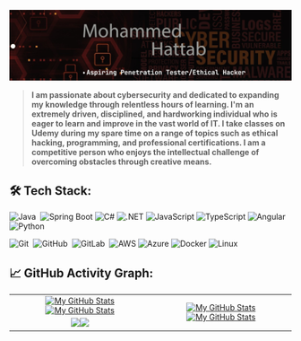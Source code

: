 [![](header.jpg)](#)

> <b>I am passionate about cybersecurity and dedicated to expanding my knowledge through relentless hours of learning. I'm an extremely driven, disciplined, and hardworking individual who is eager to learn and improve in the vast world of IT. I take classes on Udemy during my spare time on a range of topics such as ethical hacking, programming, and professional certifications. I am a competitive person who enjoys the intellectual challenge of overcoming obstacles through creative means.</b>

## 🛠️ Tech Stack:
![Java](https://img.shields.io/badge/-Java-555?style=flat&logo=openjdk&logoColor=FFA518)&nbsp;
![Spring Boot](https://img.shields.io/badge/-Spring%20Boot-555?style=flat&logo=SpringBoot)
![C#](https://img.shields.io/badge/-C%23-555?style=flat&logo=c-sharp)
![.NET](https://img.shields.io/badge/-.NET-555?style=flat&logo=.net)
![JavaScript](https://img.shields.io/badge/-JavaScript-555?style=flat&logo=javascript)
![TypeScript](https://img.shields.io/badge/-TypeScript-555?style=flat&logo=typescript)
![Angular](https://img.shields.io/badge/-Angular-555?style=flat&logo=angular)&nbsp;
![Python](https://img.shields.io/badge/-Python-555?style=flat&logo=python)&nbsp;

![Git](https://img.shields.io/badge/-Git-555?style=flat&logo=git)&nbsp;
![GitHub](https://img.shields.io/badge/-GitHub-555?style=flat&logo=github)&nbsp;
![GitLab](https://img.shields.io/badge/-GitLab-555?style=flat&logo=gitlab)&nbsp;
![AWS](https://img.shields.io/badge/-AWS-555?style=flat&logo=amazon-aws)
![Azure](https://img.shields.io/badge/-Azure-555?style=flat&logo=microsoft-azure)
![Docker](https://img.shields.io/badge/-Docker-555?style=flat&logo=Docker)
![Linux](https://img.shields.io/badge/-Linux-555?style=flat&logo=linux)



## 📈 GitHub Activity Graph:

<table>
    <tr>
        <td align="center"><a href="https://github.com/The-Hustler-Hattab#gh-light-mode-only"><img src="https://github-readme-stats.vercel.app/api?username=The-Hustler-Hattab&show_icons=true&theme=default&include_all_commits=true#gh-light-mode-only" alt="My GitHub Stats"/></a><a href="https://github.com/The-Hustler-Hattab#gh-dark-mode-only"><img src="https://github-readme-stats.vercel.app/api?username=The-Hustler-Hattab&show_icons=true&theme=tokyonight&include_all_commits=true#gh-dark-mode-only" alt="My GitHub Stats"/></a></td>
        <td rowspan="2" align="center"><a href="https://github.com/The-Hustler-Hattab#gh-light-mode-only"><img src="https://github-readme-stats.vercel.app/api/top-langs/?username=The-Hustler-Hattab&theme=default&langs_count=8#gh-light-mode-only" alt="My GitHub Stats"/></a><a href="https://github.com/The-Hustler-Hattab#gh-dark-mode-only"><img src="https://github-readme-stats.vercel.app/api/top-langs/?username=The-Hustler-Hattab&theme=tokyonight&langs_count=8#gh-dark-mode-only" alt="My GitHub Stats"/></a></td>
    </tr>
    <tr>
        <td align="center"><a href="https://github.com/The-Hustler-Hattab#gh-light-mode-only"><img src="https://github-readme-streak-stats.herokuapp.com/?user=The-Hustler-Hattab&theme=default"/></a><a href="https://github.com/The-Hustler-Hattab#gh-dark-mode-only"><img src="https://github-readme-streak-stats.herokuapp.com/?user=The-Hustler-Hattab&theme=tokyonight"/></a></td>
    </tr>
</table>
